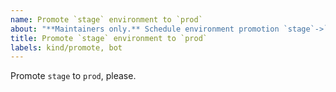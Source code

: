 ```yaml
---
name: Promote `stage` environment to `prod`
about: "**Maintainers only.** Schedule environment promotion `stage`->`prod`."
title: Promote `stage` environment to `prod`
labels: kind/promote, bot
---
```


Promote `stage` to `prod`, please.
